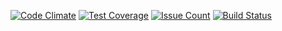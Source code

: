 [![Code Climate](https://codeclimate.com/github/Rigwarl/project-lvl2-s93/badges/gpa.svg)](https://codeclimate.com/github/Rigwarl/project-lvl2-s93) [![Test Coverage](https://codeclimate.com/github/Rigwarl/project-lvl2-s93/badges/coverage.svg)](https://codeclimate.com/github/Rigwarl/project-lvl2-s93/coverage) [![Issue Count](https://codeclimate.com/github/Rigwarl/project-lvl2-s93/badges/issue_count.svg)](https://codeclimate.com/github/Rigwarl/project-lvl2-s93) [![Build Status](https://travis-ci.org/Rigwarl/project-lvl2-s93.svg?branch=master)](https://travis-ci.org/Rigwarl/project-lvl2-s93)

